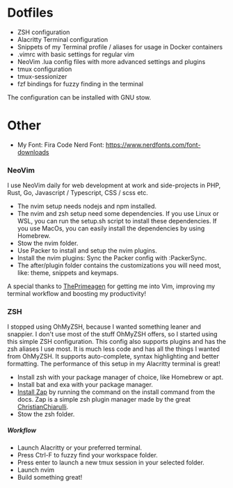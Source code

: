 # Dotfiles

- ZSH configuration
- Alacritty Terminal configuration
- Snippets of my Terminal profile / aliases for usage in Docker containers
- .vimrc with basic settings for regular vim
- NeoVim .lua config files with more advanced settings and plugins
- tmux configuration
- tmux-sessionizer
- fzf bindings for fuzzy finding in the terminal

The configuration can be installed with GNU stow.

# Other
- My Font: Fira Code Nerd Font: https://www.nerdfonts.com/font-downloads

### NeoVim

I use NeoVim daily for web development at work and side-projects in PHP, Rust, Go, Javascript / Typescript, CSS / scss etc.

- The nvim setup needs nodejs and npm installed.
- The nvim and zsh setup need some dependencies. If you use Linux or WSL, you can run the setup.sh script to install these dependencies. If you use MacOs, you can easily install the dependencies by using Homebrew.
- Stow the nvim folder.
- Use Packer to install and setup the nvim plugins.
- Install the nvim plugins: Sync the Packer config with :PackerSync.
- The after/plugin folder contains the customizations you will need most, like: theme, snippets and keymaps.

A special thanks to [ThePrimeagen](https://github.com/ThePrimeagen/) for getting me into Vim, improving my terminal workflow and boosting my productivity!

### ZSH

I stopped using OhMyZSH, because I wanted something leaner and snappier. I don't use most of the stuff OhMyZSH offers, so I started using this simple ZSH configuration. This config also supports plugins and has the zsh aliases I use most. It is much less code and has all the things I wanted from OhMyZSH. It supports auto-complete, syntax highlighting and better formatting. The performance of this setup in my Alacritty terminal is great!

- Install zsh with your package manager of choice, like Homebrew or apt.
- Install bat and exa with your package manager.
- [Install Zap](https://github.com/zap-zsh/zap) by running the command on the install command from the docs. Zap is a simple zsh plugin manager made by the great [ChristianChiarulli](https://github.com/ChristianChiarulli).
- Stow the zsh folder.

##### Workflow

- Launch Alacritty or your preferred terminal.
- Press Ctrl-F to fuzzy find your workspace folder.
- Press enter to launch a new tmux session in your selected folder.
- Launch nvim
- Build something great!
